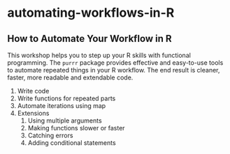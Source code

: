 # automating-workflows-in-R

## How to Automate Your Workflow in R

This workshop helps you to step up your R skills with functional programming. The `purrr` package provides effective and easy-to-use tools to automate repeated things in your R workflow. The end result is cleaner, faster, more readable and extendable code.

1. Write code 
2. Write functions for repeated parts 
3. Automate iterations using map 
4. Extensions
    1. Using multiple arguments 
    2. Making functions slower or faster 
    3. Catching errors 
    4. Adding conditional statements 
